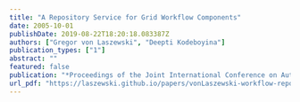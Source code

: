 ```yaml
---
title: "A Repository Service for Grid Workflow Components"
date: 2005-10-01
publishDate: 2019-08-22T18:20:18.083387Z
authors: ["Gregor von Laszewski", "Deepti Kodeboyina"]
publication_types: ["1"]
abstract: ""
featured: false
publication: "*Proceedings of the Joint International Conference on Autonomic and Autonomous Systems and International Conference on Networking and Services*"
url_pdf: "https://laszewski.github.io/papers/vonLaszewski-workflow-repository.pdf"
---
```


